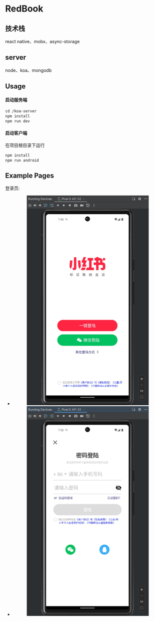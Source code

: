 # RedBook

## 技术栈

react native、mobx、async-storage

## server

node、koa、mongodb

## Usage

#### 启动服务端

```shell
cd /koa-server
npm install
npm run dev
```

#### 启动客户端

在项目根目录下运行

```shell
npm install
npm run android
```

## Example Pages

登录页:

- <div align=center>
      <img src="./doc_imgs/login1.jpg" width="390px">
  </div>

- <div align=center>
      <img src="./doc_imgs/login2.jpg" width="390px">
  </div>
